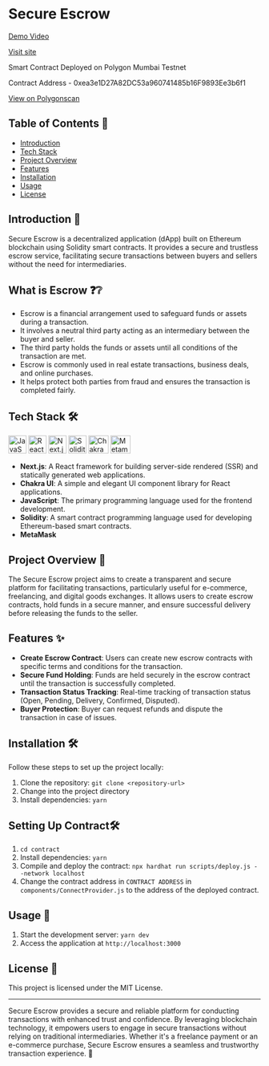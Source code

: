 <h1>Secure Escrow </h1>

[Demo Video](https://www.loom.com/share/54090e270a404ff684f69f0deaf87f4a?sid=0b4b3526-d0c9-463a-a1ad-dd82c0d1a7ef)

[Visit site](https://escrow-hack-web3.vercel.app/)

Smart Contract Deployed on Polygon Mumbai Testnet

Contract Address - 0xea3e1D27A82DC53a960741485b16F9893Ee3b6f1

[View on Polygonscan](https://mumbai.polygonscan.com/address/0xea3e1D27A82DC53a960741485b16F9893Ee3b6f1#internaltx)

<h2>Table of Contents 📑</h2>

- [Introduction](#introduction)
- [Tech Stack](#tech-stack)
- [Project Overview](#project-overview)
- [Features](#features)
- [Installation](#installation)
- [Usage](#usage)
- [License](#license)

<h2>Introduction 🚀</h2>

Secure Escrow is a decentralized application (dApp) built on Ethereum blockchain using Solidity smart contracts. It provides a secure and trustless escrow service, facilitating secure transactions between buyers and sellers without the need for intermediaries.

<h2>What is Escrow ❓❔</h2>

- Escrow is a financial arrangement used to safeguard funds or assets during a transaction.
- It involves a neutral third party acting as an intermediary between the buyer and seller.
- The third party holds the funds or assets until all conditions of the transaction are met.
- Escrow is commonly used in real estate transactions, business deals, and online purchases.
- It helps protect both parties from fraud and ensures the transaction is completed fairly.

<h2>Tech Stack 🛠️</h2>
<p>
  <a href="https://developer.mozilla.org/en-US/docs/Web/JavaScript" target="_blank" rel="noreferrer"><img src="https://raw.githubusercontent.com/danielcranney/readme-generator/main/public/icons/skills/javascript-colored.svg" width="36" height="36" alt="JavaScript" /></a>
  <a href="https://reactjs.org/" target="_blank" rel="noreferrer"><img src="https://raw.githubusercontent.com/danielcranney/readme-generator/main/public/icons/skills/react-colored.svg" width="36" height="36" alt="React" /></a>
  <a href="https://nextjs.org/docs" target="_blank" rel="noreferrer"><img src="https://raw.githubusercontent.com/danielcranney/readme-generator/main/public/icons/skills/nextjs-colored.svg" width="36" height="36" alt="Next.js" /></a>
  <a><img src="https://th.bing.com/th/id/R.114016a2cca951580c4d5d1aab9655ae?rik=FDccsPfv5tyutg&pid=ImgRaw&r=0" width="36" height="36" alt="Solidity"/></a>
  <a> <img src="https://th.bing.com/th/id/OIP.7K_j3KOjm-bDuIGxZb5T_QHaE5?w=258&h=180&c=7&r=0&o=5&pid=1.7" width="40" height="36" alt="Chakra"/></a>
  <a><img src="https://th.bing.com/th/id/OIP.khYFrDpaIw79LTZ0-kxhSQHaEK?w=311&h=180&c=7&r=0&o=5&pid=1.7" width="40" height="36" alt="Metamask" /></a>
</p>

- **Next.js**: A React framework for building server-side rendered (SSR) and statically generated web applications.
- **Chakra UI**: A simple and elegant UI component library for React applications.
- **JavaScript**: The primary programming language used for the frontend development.
- **Solidity**: A smart contract programming language used for developing Ethereum-based smart contracts.
- **MetaMask**
  

<h2>Project Overview 📝</h2>


The Secure Escrow project aims to create a transparent and secure platform for facilitating transactions, particularly useful for e-commerce, freelancing, and digital goods exchanges. It allows users to create escrow contracts, hold funds in a secure manner, and ensure successful delivery before releasing the funds to the seller.

<h2>Features ✨</h2>

- **Create Escrow Contract**: Users can create new escrow contracts with specific terms and conditions for the transaction.
- **Secure Fund Holding**: Funds are held securely in the escrow contract until the transaction is successfully completed.
- **Transaction Status Tracking**: Real-time tracking of transaction status (Open, Pending, Delivery, Confirmed, Disputed).
- **Buyer Protection**: Buyer can request refunds and dispute the transaction in case of issues.

<h2>Installation 🛠️</h2>

Follow these steps to set up the project locally:

1. Clone the repository: `git clone <repository-url>`
2. Change into the project directory 
3. Install dependencies: `yarn`

<h2>Setting Up Contract🛠️</h2>

1. `cd contract`
2. Install dependencies: `yarn`
3. Compile and deploy the contract: `npx hardhat run scripts/deploy.js --network localhost`
4. Change the contract address in `CONTRACT ADDRESS` in `components/ConnectProvider.js` to the address of the deployed contract.

<h2>Usage 🚀</h2>

1. Start the development server: `yarn dev`
2. Access the application at `http://localhost:3000`

<h2>License 📄</h2>

This project is licensed under the MIT License.

---

Secure Escrow provides a secure and reliable platform for conducting transactions with enhanced trust and confidence. By leveraging blockchain technology, it empowers users to engage in secure transactions without relying on traditional intermediaries. Whether it's a freelance payment or an e-commerce purchase, Secure Escrow ensures a seamless and trustworthy transaction experience. 💪
